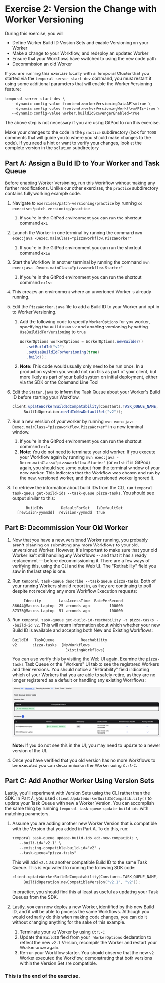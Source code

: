 # Exercise 2: Version the Change with Worker Versioning

During this exercise, you will

- Define Worker Build ID Version Sets and enable Versioning on your Worker
- Make a change to your Workflow, and redeploy an updated Worker
- Ensure that your Workflows have switched to using the new code path
- Decommission an old Worker

If you are running this exercise locally with a Temporal Cluster that
you started via the `temporal server start-dev` command, you must
restart it using some additional parameters that will enable the
Worker Versioning feature:

```shell
temporal server start-dev \
   --dynamic-config-value frontend.workerVersioningDataAPIs=true \
   --dynamic-config-value frontend.workerVersioningWorkflowAPIs=true \
   --dynamic-config-value worker.buildIdScavengerEnabled=true
```

The above step is not necessary if you are using GitPod to run this
exercise.

Make your changes to the code in the `practice` subdirectory (look for
`TODO` comments that will guide you to where you should make changes to
the code). If you need a hint or want to verify your changes, look at
the complete version in the `solution` subdirectory.

## Part A: Assign a Build ID to Your Worker and Task Queue

Before enabling Worker Versioning, run this Workflow without making any further
modifications. Unlike our other exercises, the `practice` subdirectory contains
fully working example code.

1. Navigate to `exercises/patch-versioning/practice` by running
   `cd exercises/patch-versioning/practice`
   1. If you're in the GitPod environment you can run the shortcut command `ex1`
1. Launch the Worker in one terminal by running the command `mvn exec:java -Dexec.mainClass="pizzaworkflow.PizzaWorker"`
   1. If you're in the GitPod environment you can run the shortcut command `ex1w`
1. Start the Workflow in another terminal by running the command `mvn exec:java -Dexec.mainClass="pizzaworkflow.Starter"`
   1. If you're in the GitPod environment you can run the shortcut command `ex1st`
1. This creates an environment where an unverioned Worker is already running.
1. Edit the `PizzaWorker.java` file to add a Build ID to your Worker and opt in
   to Worker Versioning.

   1. Add the following code to specify `WorkerOptions` for you worker, specifying
      the `BuildID` as `v2` and enabling versioning by setting `UseBuildIdForVersioning` to `true`
      ```java
      WorkerOptions workerOptions = WorkerOptions.newBuilder()
         .setBuildId("v2")
         .setUseBuildIdForVersioning(true)
         .build();
      ```
   1. **Note:** This code would usually only need to be run once. In a production system you would not run this as part of your client, but more likely as part of your build system on initial deployment, either via the SDK or the Command Line Tool

1. Edit the `Stater.java` to inform the Task Queue about your Worker's Build ID before starting your Workflow.
   ```java
   client.updateWorkerBuildIdCompatability(Constants.TASK_QUEUE_NAME,
        BuildIdOperation.newIdInNewDefaultSet("v2"));
   ```
1. Run a new version of your worker by running `mvn exec:java -Dexec.mainClass="pizzaworkflow.PizzaWorker"`
   in a new terminal window.
   1. If you're in the GitPod environment you can run the shortcut command `ex1w`
   1. **Note**: You do not need to terminate your old worker. If you execute
      your Workflow again by running `mvn exec:java -Dexec.mainClass="pizzaworkflow.Starter"`
      (or `ex1st` if in GitPod) again, you should see some output from the
      terminal window of your new worker. This indicates that the Workflow was
      chosen and run by the new, versioned worker, and the unversioned worker ignored
      it.
1. To retrieve the information about build IDs from the CLI, run
   `temporal task-queue get-build-ids --task-queue pizza-tasks`. You
   should see output similar to this:
   ```output
         BuildIds        DefaultForSet   IsDefaultSet
     [revision-yymmdd]  revision-yymmdd  true
   ```

## Part B: Decommission Your Old Worker

1. Now that you have a new, versioned Worker running, you probably
   aren't planning on submitting any more Workflows to your old,
   unversioned Worker. However, it's important to make sure that your
   old Worker isn't still handling any Workflows -- and that it has
   a ready replacement -- before decommissioning it. There are a
   few ways of verifying this, using the CLI and the Web UI. The
   "Retirability" field you saw in the last step is one.
1. Run `temporal task-queue describe --task-queue pizza-tasks`. Both
   of your running Workers should report in, as they are continuing to
   poll despite not receiving any more Workflow Execution requests:
   ```output
        Identity        LastAccessTime  RatePerSecond
   86644@Masons-Laptop  25 seconds ago         100000
   87375@Masons-Laptop  51 seconds ago         100000
   ```
1. Run `temporal task-queue get-build-id-reachability -t pizza-tasks --build-id v2`.
   This will return information about which whether your new Build ID is
   available and accepting both New and Existing Workflows:

   ```output
   BuildId   TaskQueue            Reachability
   v2       pizza-tasks  [NewWorkflows
                           ExistingWorkflows]
   ```

   You can also verify this by visiting the Web UI again. Examine
   the `pizza-tasks` Task Queue or the "Workers" UI tab to
   see the registered Workers and their versions. You should notice
   a "Retirability" field indicating which of your Workers that you
   are able to safely retire, as they are no longer registered as a
   default or handling any existing Workflows:

   ![Retirability field in Web UI](images/retirability.png)

   **Note:** If you do not see this in the UI, you may need to update to a newer
   version of the UI.

1. Once you have verified that you old version has no more Workflows to be executed
   you can decommission the Worker using `Ctrl-C`.

## Part C: Add Another Worker Using Version Sets

Lastly, you'll experiment with Version Sets using the CLI rather than the SDK.
In Part A, you used `client.UpdateWorkerBuildIdCompatibility()` to update your Task
Queue with new a Worker Version. You can accomplish the same thing by running
`temporal task-queue update-build-ids` with matching parameters.

1. Assume you are adding another new Worker Version that is compatible with the
   Version that you added in Part A. To do this, run:

   ```shell
   temporal task-queue update-build-ids add-new-compatible \
      --build-id="v2.1" \
      --existing-compatible-build-id="v2" \
      --task-queue="pizza-tasks"
   ```

   This will add `v2.1` as another compatible Build ID to the same
   Task Queue. This is equivalent to running the following SDK code:

   ```go
   client.updateWorkerBuildIdCompatability(Constants.TASK_QUEUE_NAME,
        BuildIdOperation.newCompatibleVersion("v2.1", "v2"));
   ```

   In practice, you should find this at least as useful as updating your
   Task Queues from the SDK.

2. Lastly, you can now deploy a new Worker, identified by this new Build ID,
   and it will be able to process the same Workflows. Although you would
   ordinarily do this when making code changes, you can do it without changing
   anything for the sake of this example.
   1. Terminate your `v2` Worker by using `Ctrl-C`
   1. Update the `BuildID` field from your ` WorkerOptions` declaration to
      reflect the new `v2.1` Version, recompile the Worker and restart your Worker
      once again.
   1. Re-run your Workflow starter. You should observe that the new `v2` Worker
      executed the Workflow, demonstrating that both versions within the Version
      Set are compatible.

### This is the end of the exercise.
